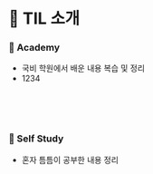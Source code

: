 # :bookmark_tabs: TIL 소개

### :pushpin: Academy

- 국비 학원에서 배운 내용 복습 및 정리
- 1234

<br/>

<br/>

<br/>

### :pushpin: Self Study

- 혼자 틈틈이 공부한 내용 정리

<br/>
